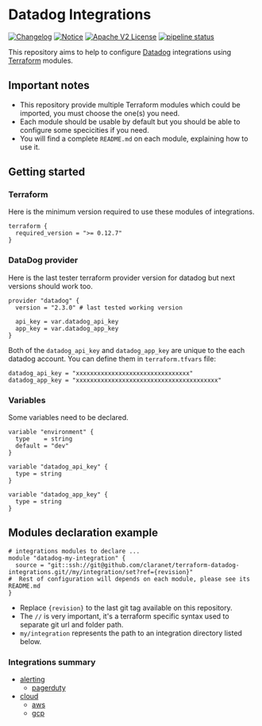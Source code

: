 # Datadog Integrations
[![Changelog](https://img.shields.io/badge/changelog-release-green.svg)](CHANGELOG.md) [![Notice](https://img.shields.io/badge/notice-copyright-yellow.svg)](NOTICE) [![Apache V2 License](http://img.shields.io/badge/license-Apache%20V2-blue.svg)](LICENSE) [![pipeline status](https://git.fr.clara.net/claranet/pt-monitoring/projects/datadog/terraform/integrations/badges/master/pipeline.svg)](https://git.fr.clara.net/claranet/pt-monitoring/projects/datadog/terraform/integrations/commits/master)

This repository aims to help to configure [Datadog](https://www.datadoghq.com/) integrations using [Terraform](https://www.terraform.io/) modules.

## Important notes

* This repository provide multiple Terraform modules which could be imported, you must choose the one(s) you need.
* Each module should be usable by default but you should be able to configure some specicities if you need.
* You will find a complete `README.md` on each module, explaining how to use it.

## Getting started

### Terraform

Here is the minimum version required to use these modules of integrations.

```
terraform {
  required_version = ">= 0.12.7"
}

```

### DataDog provider

Here is the last tester terraform provider version for datadog but next versions should work too.

```
provider "datadog" {
  version = "2.3.0" # last tested working version

  api_key = var.datadog_api_key
  app_key = var.datadog_app_key
}

```

Both of the `datadog_api_key` and `datadog_app_key` are unique to the each datadog account. You can define them in `terraform.tfvars` file:

```
datadog_api_key = "xxxxxxxxxxxxxxxxxxxxxxxxxxxxxxxx"
datadog_app_key = "xxxxxxxxxxxxxxxxxxxxxxxxxxxxxxxxxxxxxxxx"
```

### Variables

Some variables need to be declared.

```
variable "environment" {
  type    = string
  default = "dev"
}

variable "datadog_api_key" {
  type = string
}

variable "datadog_app_key" {
  type = string
}

```

## Modules declaration example

```
# integrations modules to declare ...
module "datadog-my-integration" {
  source = "git::ssh://git@github.com/claranet/terraform-datadog-integrations.git//my/integration/set?ref={revision}"
#  Rest of configuration will depends on each module, please see its README.md
}

```

* Replace `{revision}` to the last git tag available on this repository.
* The `//` is very important, it's a terraform specific syntax used to separate git url and folder path.
* `my/integration` represents the path to an integration directory listed below.

### Integrations summary

- [alerting](https://github.com/claranet/terraform-datadog-integrations/tree/master/alerting/)
	- [pagerduty](https://github.com/claranet/terraform-datadog-integrations/tree/master/alerting/pagerduty/)
- [cloud](https://github.com/claranet/terraform-datadog-integrations/tree/master/cloud/)
	- [aws](https://github.com/claranet/terraform-datadog-integrations/tree/master/cloud/aws/)
	- [gcp](https://github.com/claranet/terraform-datadog-integrations/tree/master/cloud/gcp/)
